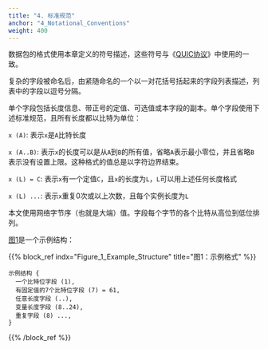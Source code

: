 ```yaml
---
title: "4. 标准规范"
anchor: "4_Notational_Conventions"
weight: 400
---
```


数据包的格式使用本章定义的符号描述，这些符号与《[QUIC协议](/RFC9000_Chinese_Translation)》中使用的一致。

复杂的字段被命名后，由紧随命名的一个以一对花括号括起来的字段列表描述，列表中的字段以逗号分隔。

单个字段包括长度信息、带正号的定值、可选值或本字段的副本。单个字段使用下述标准规范，且所有长度都以比特为单位：


`x (A)`: 表示`x`是`A`比特长度

`x (A..B)`: 表示`x`的长度可以是从`A`到`B`的所有值，省略`A`表示最小零位，并且省略`B`表示没有设置上限。这种格式的值总是以字符边界结束。

`x (L) = C`: 表示`x`有一个定值`C`，且`x`的长度为`L`，`L`可以用上述任何长度格式

`x (L) ...`: 表示`x`重复0次或以上次数，且每个实例长度为`L`

本文使用网络字节序（也就是大端）值。字段每个字节的各个比特从高位到低位排列。

[图1](#Figure_1_Example_Structure)是一个示例结构：


{{% block_ref
    indx="Figure_1_Example_Structure"
    title="图1：示例格式" %}}
```
示例结构 {
  一个比特位字段 (1),
  有固定值的7个比特位字段 (7) = 61,
  任意长度字段 (..),
  变量长度字段 (8..24),
  重复字段 (8) ...,
}
```
{{% /block_ref %}}
